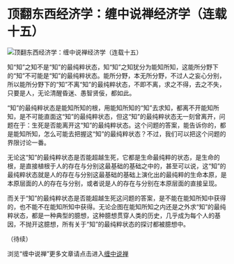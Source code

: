顶翻东西经济学：缠中说禅经济学（连载十五）
====





![顶翻东西经济学：缠中说禅经济学（连载十五）](http://simg.sinajs.cn/blog7style/images/common/sg_trans.gif)





知“知”之知不是“知”的最纯粹状态，知“知”之知犹分为能知所知，这能所分野下的“知”不可能是“知”的最纯粹状态。能所分野，本无所分野，不过人之妄心分别，所以能所分野下的“知”不离“知”的最纯粹状态，不即不离，求之不得，去之不失，只要是人，无论清醒昏迷、愚智贤佞，都如此。

“知”的最纯粹状态是能知所知的根，用能知所知的“知”去求知，都离不开能知所知，是不可能直面这“知”的最纯粹状态，但这“知”的最纯粹状态无一刻曾离开，问题在于：生死是否能离开这“知”的最纯粹状态。这个问题的答案，能告诉你的，都是能知所知，怎么可能去把握这“知”的最纯粹状态？不过，我们可以把这个问题的界限讨论一番。

无论这“知”的最纯粹状态是否能超越生死，它都是生命最纯粹的状态，是生命的根，是直接植根于人的存在与分别这最基础的基础之中的，甚至可以说，这“知”的最纯粹状态就是人的存在与分别这最基础的基础上演化出的最纯粹的生命本原，是本原层面的人的存在与分别，或者说是人的存在与分别在本原层面的直接呈现。

而关于“知”的最纯粹状态是否能超越生死这问题的答案，是不能在能知所知中获得的，也不能不在能知所知中获得。无论企图在能知所知之内还是之外求“知”的最纯粹状态，都是一种典型的臆想，这种臆想贯穿人类的历史，几乎成为每个人的基因，不抛开这臆想，所有关于“知”的最纯粹状态的探讨都被臆想中。

（待续）

浏览“缠中说禅”更多文章请点击进入[缠中说禅](http://blog.sina.com.cn/m/chzhshch)
